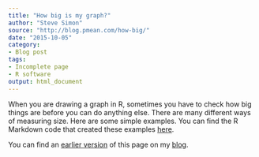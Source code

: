 ```yaml
---
title: "How big is my graph?"
author: "Steve Simon"
source: "http://blog.pmean.com/how-big/"
date: "2015-10-05"
category:
- Blog post
tags:
- Incomplete page
- R software
output: html_document
---
```


When you are drawing a graph in R, sometimes you have to check how big things are before you can do anything else. There are many different ways of measuring size. Here are some simple examples. You can find the R Markdown code that created these examples [here](../r-markdown/how-big/index.html).

<!---More--->

You can find an [earlier version][sim1] of this page on my [blog][sim2].

[sim1]: http://blog.pmean.com/how-big/
[sim2]: http://blog.pmean.com